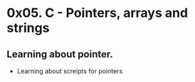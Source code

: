 # 0x05. C - Pointers, arrays and strings

## Learning about pointer.

* Learning about screipts for pointers 
